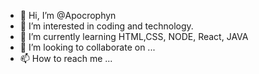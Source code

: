 - 👋 Hi, I’m @Apocrophyn
- 👀 I’m interested in coding and technology.
- 🌱 I’m currently learning HTML,CSS, NODE, React, JAVA
- 💞️ I’m looking to collaborate on ...
- 📫 How to reach me ...

<!---
Apocrophyn/Apocrophyn is a ✨ special ✨ repository because its `README.md` (this file) appears on your GitHub profile.
You can click the Preview link to take a look at your changes.
--->

